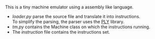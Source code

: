 This is a tiny machine emulator using a assembly like language.   

* *loader.py* parse the source file and translate it into instructions.    
To simplify the parsing, the parser uses the [PLY](www.dabeaz.com/ply/) library.    
* *tm.py* contains the Machine class on which the instructions running.   
* The *instruction* file contains the instructions set.

